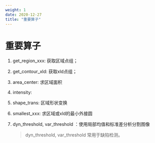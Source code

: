 ```yaml
---
weight: 1
date: 2020-12-27
title: "重要算子"
---
```


# 重要算子

1. get_region_xxx: 获取区域点组；

2. get_contour_xld: 获取xld点组；

3. area_center: 求区域面积

4. intensity:

5. shape_trans: 区域形状变换

6. smallest_xxx: 求区域或xld的最小外接圆

7. dyn_threshold, var_threshold ：使用局部均值和标准差分析分割图像

   > dyn_threshold, var_threshold 常用于缺陷检测。
